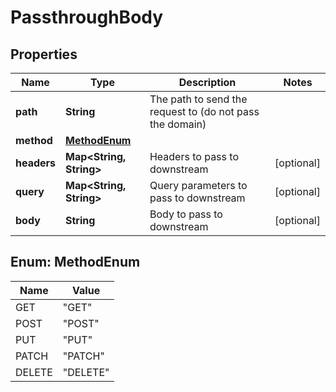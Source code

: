 # PassthroughBody

## Properties
Name | Type | Description | Notes
------------ | ------------- | ------------- | -------------
**path** | **String** | The path to send the request to (do not pass the domain) | 
**method** | [**MethodEnum**](#MethodEnum) |  | 
**headers** | **Map&lt;String, String&gt;** | Headers to pass to downstream |  [optional]
**query** | **Map&lt;String, String&gt;** | Query parameters to pass to downstream |  [optional]
**body** | **String** | Body to pass to downstream |  [optional]

<a name="MethodEnum"></a>
## Enum: MethodEnum
Name | Value
---- | -----
GET | &quot;GET&quot;
POST | &quot;POST&quot;
PUT | &quot;PUT&quot;
PATCH | &quot;PATCH&quot;
DELETE | &quot;DELETE&quot;
